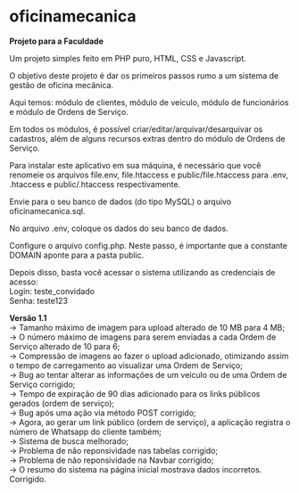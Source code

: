 # oficinamecanica
<strong>Projeto para a Faculdade</strong>

Um projeto simples feito em PHP puro, HTML, CSS e Javascript.

O objetivo deste projeto é dar os primeiros passos rumo a um sistema de gestão de oficina mecânica.

Aqui temos: módulo de clientes, módulo de veículo, módulo de funcionários e módulo de Ordens de Serviço.

Em todos os módulos, é possível criar/editar/arquivar/desarquivar os cadastros, além de alguns recursos extras dentro do módulo de Ordens de Serviço.

Para instalar este aplicativo em sua máquina, é necessário que você renomeie os arquivos file.env, file.htaccess e public/file.htaccess para .env, .htaccess e public/.htaccess respectivamente.

Envie para o seu banco de dados (do tipo MySQL) o arquivo oficinamecanica.sql.

No arquivo .env, coloque os dados do seu banco de dados.

Configure o arquivo config.php. Neste passo, é importante que a constante DOMAIN aponte para a pasta public.

Depois disso, basta você acessar o sistema utilizando as credenciais de acesso:<br/>
Login: teste_convidado<br/>
Senha: teste123

<strong>Versão 1.1</strong><br />
-> Tamanho máximo de imagem para upload alterado de 10 MB para 4 MB;<br />
-> O número máximo de imagens para serem enviadas a cada Ordem de Serviço alterado de 10 para 6;<br />
-> Compressão de imagens ao fazer o upload adicionado, otimizando assim o tempo de carregamento ao visualizar uma Ordem de Serviço;<br />
-> Bug ao tentar alterar as informações de um veículo ou de uma Ordem de Serviço corrigido;<br />
-> Tempo de expiração de 90 dias adicionado para os links públicos gerados (ordem de serviço);<br />
-> Bug após uma ação via método POST corrigido;<br />
-> Agora, ao gerar um link público (ordem de serviço), a aplicação registra o número de Whatsapp do cliente também;<br />
-> Sistema de busca melhorado;<br />
-> Problema de não reponsividade nas tabelas corrigido;<br />
-> Problema de não reponsividade na Navbar corrigido;<br />
-> O resumo do sistema na página inicial mostrava dados incorretos. Corrigido.
